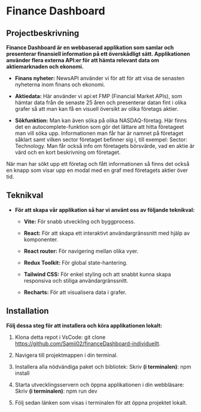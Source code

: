 # Finance Dashboard

## Projectbeskrivning

**Finance Dashboard är en webbaserad applikation som samlar och presenterar finansiell information på ett överskådligt sätt. Applikationen använder flera externa API:er för att hämta relevant data om aktiemarknaden och ekonomi.**

- **Finans nyheter:** NewsAPI använder vi för att för att visa de senasten nyheterna inom finans och ekonomi.

- **Aktiedata:** Här använder vi api:et FMP (Financial Market APIs), som hämtar data från de senaste 25 åren och presenterar datan fint i olika grafer så att man kan få en visuell översikt av olika företags aktier.

- **Sökfunktion:** Man kan även söka på olika NASDAQ-företag. Här finns det en autocomplete-funktion som gör det lättare att hitta företageet man vill söka upp. Informationen man får har är namnet på företaget såklart samt vilken sector företaget befinner sig i, till exempel: Sector: Technology. Man får också info om företagets börsvärde, vad en aktie är värd och en kort beskrivning om företaget.

När man har sökt upp ett företag och fått informationen så finns det också en knapp som visar upp en modal med en graf med företagets aktier över tid.

## Teknikval

- **För att skapa vår applikation så har vi använt oss av följande teknikval:**

  - **Vite:** För snabb utveckling och byggprocess.

  - **React:** För att skapa ett interaktivt användargränssnitt med hjälp av komponenter.

  - **React router:** För navigering mellan olika vyer.

  - **Redux Toolkit:** För global state-hantering.

  - **Tailwind CSS:** För enkel styling och att snabbt kunna skapa responsiva och stiliga användargränssnitt.

  - **Recharts:** För att visualisera data i grafer.

## Installation

**Följ dessa steg för att installera och köra applikationen lokalt:**

1. Klona detta repot i VsCode:
   git clone https://github.com/Samii02/financeDashboard-individuellt.

2. Navigera till projektmappen i din terminal.

3. Installera alla nödvändiga paket och bibliotek:
   Skriv **(i terminalen)**: npm install

4. Starta utvecklingsservern och öppna applikationen i din webbläsare:
   Skriv **(i terminalen)**: npm run dev

5. Följ sedan länken som visas i terminalen för att öppna projektet lokalt.
